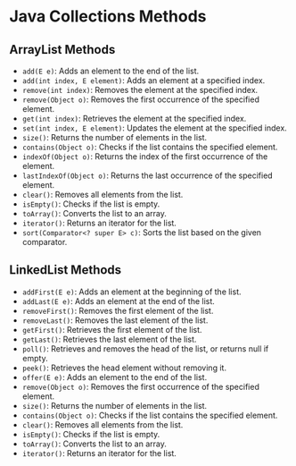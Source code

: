
# Java Collections Methods

## ArrayList Methods

- `add(E e)`: Adds an element to the end of the list.
- `add(int index, E element)`: Adds an element at a specified index.
- `remove(int index)`: Removes the element at the specified index.
- `remove(Object o)`: Removes the first occurrence of the specified element.
- `get(int index)`: Retrieves the element at the specified index.
- `set(int index, E element)`: Updates the element at the specified index.
- `size()`: Returns the number of elements in the list.
- `contains(Object o)`: Checks if the list contains the specified element.
- `indexOf(Object o)`: Returns the index of the first occurrence of the element.
- `lastIndexOf(Object o)`: Returns the last occurrence of the specified element.
- `clear()`: Removes all elements from the list.
- `isEmpty()`: Checks if the list is empty.
- `toArray()`: Converts the list to an array.
- `iterator()`: Returns an iterator for the list.
- `sort(Comparator<? super E> c)`: Sorts the list based on the given comparator.

## LinkedList Methods

- `addFirst(E e)`: Adds an element at the beginning of the list.
- `addLast(E e)`: Adds an element at the end of the list.
- `removeFirst()`: Removes the first element of the list.
- `removeLast()`: Removes the last element of the list.
- `getFirst()`: Retrieves the first element of the list.
- `getLast()`: Retrieves the last element of the list.
- `poll()`: Retrieves and removes the head of the list, or returns null if empty.
- `peek()`: Retrieves the head element without removing it.
- `offer(E e)`: Adds an element to the end of the list.
- `remove(Object o)`: Removes the first occurrence of the specified element.
- `size()`: Returns the number of elements in the list.
- `contains(Object o)`: Checks if the list contains the specified element.
- `clear()`: Removes all elements from the list.
- `isEmpty()`: Checks if the list is empty.
- `toArray()`: Converts the list to an array.
- `iterator()`: Returns an iterator for the list.


